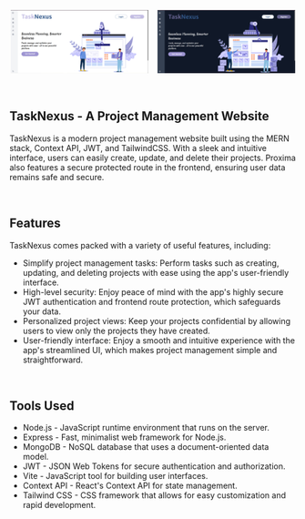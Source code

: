 <p align="center">
  <img src="https://github.com/PratikKumarSingh2503/EY-GDS-NextGen-internship/blob/main/client/src/assets/Home_light.png" alt="Image 1" width="48%"/>&nbsp;&nbsp;&nbsp;
  <img src="https://github.com/PratikKumarSingh2503/EY-GDS-NextGen-internship/blob/main/client/src/assets/Home_dark.png" alt="Image 2" width="48%"/>
</p>
<br />
<h2>TaskNexus - A Project Management Website</h2>
<p>TaskNexus is a modern project management website built using the MERN stack, Context API, JWT, and TailwindCSS. With a sleek and intuitive interface, users can easily create, update, and delete their projects. Proxima also features a secure protected route in the frontend, ensuring user data remains safe and secure.</p>
<br/>

<h2>Features</h2>
<p>TaskNexus comes packed with a variety of useful features, including:</p>
<ul>
  <li>Simplify project management tasks: Perform tasks such as creating, updating, and deleting projects with ease using the app's user-friendly interface.</li>
  <li>High-level security: Enjoy peace of mind with the app's highly secure JWT authentication and frontend route protection, which safeguards your data.</li>
  <li>Personalized project views: Keep your projects confidential by allowing users to view only the projects they have created.</li>
  <li>User-friendly interface: Enjoy a smooth and intuitive experience with the app's streamlined UI, which makes project management simple and straightforward.</li>
</ul>
<br />

<h2>Tools Used</h2>
<ul>
  <li>Node.js - JavaScript runtime environment that runs on the server.</li>
  <li>Express - Fast, minimalist web framework for Node.js.</li>
  <li>MongoDB - NoSQL database that uses a document-oriented data model.</li>
  <li>JWT - JSON Web Tokens for secure authentication and authorization.</li>
  <li>Vite - JavaScript tool for building user interfaces.</li>
  <li>Context API - React's Context API for state management.</li>
  <li>Tailwind CSS - CSS framework that allows for easy customization and rapid development.</li>
</ul>
